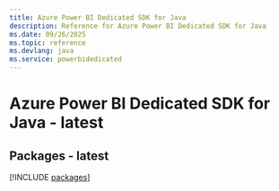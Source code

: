 ```yaml
---
title: Azure Power BI Dedicated SDK for Java
description: Reference for Azure Power BI Dedicated SDK for Java
ms.date: 09/26/2025
ms.topic: reference
ms.devlang: java
ms.service: powerbidedicated
---
```

# Azure Power BI Dedicated SDK for Java - latest
## Packages - latest
[!INCLUDE [packages](power-bi-dedicated-index.md)]